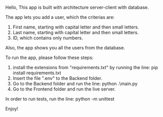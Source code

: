 Hello, This app is built with architecture server-client with database. 

The app lets you add a user, which the criterias are:
  1. First name, starting with capital letter and then small letters.
  2. Last name, starting with capital letter and then small letters.
  3. ID, which contains only numbers.

Also, the app shows you all the users from the database.

To run the app, please follow these steps:
  1. install the extensions from "requirements.txt" by running the line: pip install requirements.txt
  2. Insert the file ".env" to the Backend folder.
  3. Go to the Backend folder and run the line: python .\main.py
  4. Go to the Frontend folder and run the live server.

In order to run tests, run the line: python -m unittest

Enjoy!
